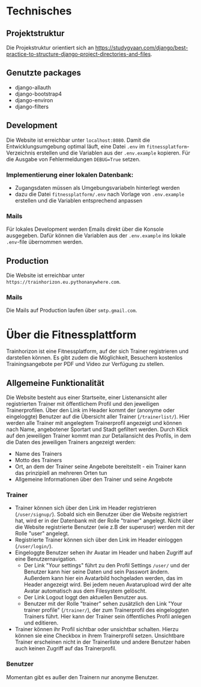 # Technisches

## Projektstruktur
Die Projekstruktur orientiert sich an https://studygyaan.com/django/best-practice-to-structure-django-project-directories-and-files. 

## Genutzte packages
* django-allauth
* django-bootstrap4
* django-environ
* django-filters

## Development
Die Website ist erreichbar unter `localhost:8080`.
Damit die Entwicklungsumgebung optimal läuft, eine Datei `.env` im `fitnessplatform`-Verzeichnis erstellen und die Variablen aus der `.env.example` kopieren. Für die Ausgabe von Fehlermeldungen `DEBUG=True` setzen.

### Implementierung einer lokalen Datenbank:

* Zugangsdaten müssen als Umgebungsvariabeln hinterlegt werden 
* dazu die Datei `fitnessplatform/.env` nach Vorlage von `.env.example` erstellen und die Variablen entsprechend anpassen

### Mails
Für lokales Development werden Emails direkt über die Konsole ausgegeben.
Dafür können die Variablen aus der `.env.example` ins lokale `.env`-file übernommen werden.


## Production
Die Website ist erreichbar unter `https://trainhorizon.eu.pythonanywhere.com`.

### Mails
Die Mails auf Production laufen über `smtp.gmail.com`.


# Über die Fitnessplattform
Trainhorizon ist eine Fitnessplatform, auf der sich Trainer registrieren und darstellen können.
Es gibt zudem die Möglichkeit, Besuchern kostenlos Trainingsangebote per PDF und Video zur Verfügung zu stellen.

## Allgemeine Funktionalität
Die Website besteht aus einer Startseite, einer Listenansicht aller registrierten Trainer mit öffentlichem Profil und den jeweiligen Trainerprofilen.
Über den Link im Header kommt der (anonyme oder eingeloggte) Benutzer auf die Übersicht aller Trainer (`/trainerlist/`). Hier werden alle Trainer mit angelegtem Trainerprofil angezeigt und können nach Name, angebotener Sportart und Stadt gefiltert werden.
Durch Klick auf den jeweiligen Trainer kommt man zur Detailansicht des Profils, in dem die Daten des jeweiligen Trainers angezeigt werden:
* Name des Trainers
* Motto des Trainers
* Ort, an dem der Trainer seine Angebote bereitstellt - ein Trainer kann das prinzipiell an mehreren Orten tun
* Allgemeine Informationen über den Trainer und seine Angebote


### Trainer
* Trainer können sich über den Link im Header registrieren (`/user/signup/`). Sobald sich ein Benutzer über die Website registriert hat, wird er in der Datenbank mit der Rolle "trainer" angelegt. Nicht über die Website registrierte Benutzer (wie z.B der superuser) werden mit der Rolle "user" angelegt.
* Registrierte Trainer können sich über den Link im Header einloggen (`/user/login/`). 
* Eingeloggte Benutzer sehen ihr Avatar im Header und haben Zugriff auf eine Benutzernavigation.
  * Der Link "Your settings" führt zu den Profil Settings `/user/` und der Benutzer kann hier seine Daten und sein Passwort ändern. Außerdem kann hier ein Avatarbild hochgeladen werden, das im Header angezeigt wird. Bei jedem neuen Avatarupload wird der alte Avatar automatisch aus dem Filesystem gelöscht.
  * Der Link Logout loggt den aktuellen Benutzer aus.
  * Benutzer mit der Rolle "trainer" sehen zusätzlich den Link "Your trainer profile" (`/trainer/`), der zum Trainerprofil des eingeloggten Trainers führt. Hier kann der Trainer sein öffentliches Profil anlegen und editieren.
* Trainer können ihr Profil sichtbar oder unsichtbar schalten. Hierzu können sie eine Checkbox in ihrem Trainerprofil setzen. Unsichtbare Trainer erscheinen nicht in der Trainerliste und andere Benutzer haben auch keinen Zugriff auf das Trainerprofil.




### Benutzer
Momentan gibt es außer den Trainern nur anonyme Benutzer.
